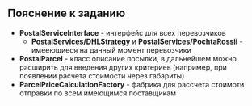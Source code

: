 ## Пояснение к заданию

* **PostalServiceInterface** - интерфейс для всех перевозчиков
    * **PostalServices/DHLStrategy** и **PostalServices/PochtaRossii** - имееющиеся на данный момент перевозчики
* **PostalParcel** - класс описание посылки, в дальнейшем можно расширить для введения других критериев (например, при 
  появлении расчета стоимости через габариты)
* **ParcelPriceCalculationFactory** - фабрика для рассчета стоимоти отправки по всем имеющимся поставщикам

